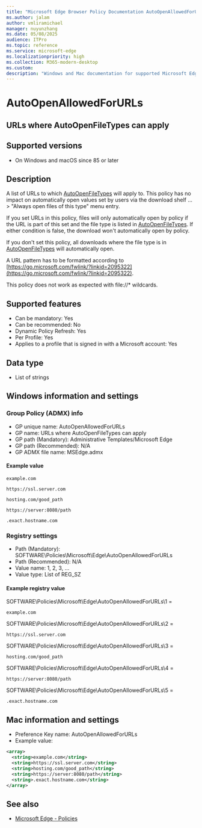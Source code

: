 ```yaml
---
title: "Microsoft Edge Browser Policy Documentation AutoOpenAllowedForURLs"
ms.author: jalam
author: vmliramichael
manager: nuyunzhang
ms.date: 05/08/2025
audience: ITPro
ms.topic: reference
ms.service: microsoft-edge
ms.localizationpriority: high
ms.collection: M365-modern-desktop
ms.custom:
description: "Windows and Mac documentation for supported Microsoft Edge Browser policy: URLs where AutoOpenFileTypes can apply"
---
```


<!--THIS FILE IS AUTOMATICALLY GENERATED. MANUAL CHANGES WILL BE OVERWRITTEN.-->
<!--Please contact the Microsoft Edge Manageability team with any questions.-->

# AutoOpenAllowedForURLs

## URLs where AutoOpenFileTypes can apply


## Supported versions

- On Windows and macOS since 85 or later

## Description

A list of URLs to which [AutoOpenFileTypes](AutoOpenFileTypes.md) will apply to. This policy has no impact on automatically open values set by users via the download shelf ... &gt; "Always open files of this type" menu entry.

If you set URLs in this policy, files will only automatically open by policy if the URL is part of this set and the file type is listed in [AutoOpenFileTypes](AutoOpenFileTypes.md). If either condition is false, the download won't automatically open by policy.

If you don't set this policy, all downloads where the file type is in [AutoOpenFileTypes](AutoOpenFileTypes.md) will automatically open.

A URL pattern has to be formatted according to [https://go.microsoft.com/fwlink/?linkid=2095322](https://go.microsoft.com/fwlink/?linkid=2095322).

This policy does not work as expected with file://* wildcards.

## Supported features

- Can be mandatory: Yes
- Can be recommended: No
- Dynamic Policy Refresh: Yes
- Per Profile: Yes
- Applies to a profile that is signed in with a Microsoft account: Yes

## Data type

- List of strings

## Windows information and settings

### Group Policy (ADMX) info

- GP unique name: AutoOpenAllowedForURLs
- GP name: URLs where AutoOpenFileTypes can apply
- GP path (Mandatory): Administrative Templates/Microsoft Edge
- GP path (Recommended): N/A
- GP ADMX file name: MSEdge.admx

#### Example value

```
example.com
```

```
https://ssl.server.com
```

```
hosting.com/good_path
```

```
https://server:8080/path
```

```
.exact.hostname.com
```

### Registry settings

- Path (Mandatory): SOFTWARE\Policies\Microsoft\Edge\AutoOpenAllowedForURLs
- Path (Recommended): N/A
- Value name: 1, 2, 3, ...
- Value type: List of REG_SZ

#### Example registry value

SOFTWARE\Policies\Microsoft\Edge\AutoOpenAllowedForURLs\1 =
```
example.com
```

SOFTWARE\Policies\Microsoft\Edge\AutoOpenAllowedForURLs\2 =
```
https://ssl.server.com
```

SOFTWARE\Policies\Microsoft\Edge\AutoOpenAllowedForURLs\3 =
```
hosting.com/good_path
```

SOFTWARE\Policies\Microsoft\Edge\AutoOpenAllowedForURLs\4 =
```
https://server:8080/path
```

SOFTWARE\Policies\Microsoft\Edge\AutoOpenAllowedForURLs\5 =
```
.exact.hostname.com
```




## Mac information and settings

- Preference Key name: AutoOpenAllowedForURLs
- Example value:

```xml
<array>
  <string>example.com</string>
  <string>https://ssl.server.com</string>
  <string>hosting.com/good_path</string>
  <string>https://server:8080/path</string>
  <string>.exact.hostname.com</string>
</array>
```

## See also
- [Microsoft Edge - Policies](../microsoft-edge-policies.md)
